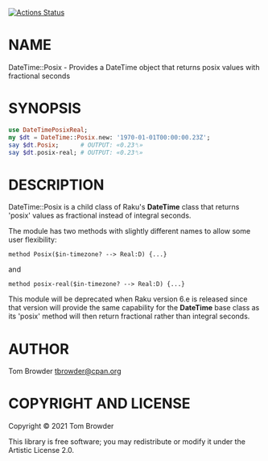 [![Actions Status](https://github.com/tbrowder/DateTime-Posix/workflows/test/badge.svg)](https://github.com/tbrowder/DateTime-Posix/actions)

NAME
====

DateTime::Posix - Provides a DateTime object that returns posix values with fractional seconds

SYNOPSIS
========

```raku
use DateTimePosixReal;
my $dt = DateTime::Posix.new: '1970-01-01T00:00:00.23Z';
say $dt.Posix;      # OUTPUT: «0.23␤»
say $dt.posix-real; # OUTPUT: «0.23␤»
```

DESCRIPTION
===========

DateTime::Posix is a child class of Raku's **DateTime** class that returns 'posix' values as fractional instead of integral seconds.

The module has two methods with slightly different names to allow some user flexibility: 

    method Posix($in-timezone? --> Real:D) {...}

and

    method posix-real($in-timezone? --> Real:D) {...}

This module will be deprecated when Raku version 6.e is released since that version will provide the same capability for the **DateTime** base class as its 'posix' method will then return fractional rather than integral seconds.

AUTHOR
======

Tom Browder <tbrowder@cpan.org>

COPYRIGHT AND LICENSE
=====================

Copyright © 2021 Tom Browder

This library is free software; you may redistribute or modify it under the Artistic License 2.0.

